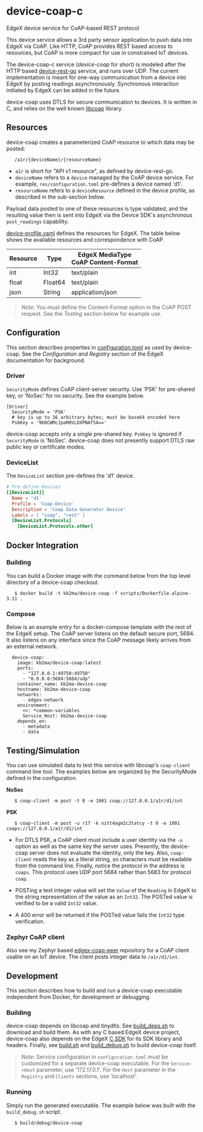 # device-coap-c

EdgeX device service for CoAP-based REST protocol

This device service allows a 3rd party sensor application to push data into EdgeX via CoAP. Like HTTP, CoAP provides REST based access to resources, but CoAP is more compact for use in constrained IoT devices.

The device-coap-c service (_device-coap_ for short) is modeled after the HTTP based [device-rest-go](https://github.com/edgexfoundry/device-rest-go) service, and runs over UDP. The current implementation is meant for one-way communication from a device into EdgeX by posting readings asynchronously. Synchronous interaction initiated by EdgeX can be added in the future.

device-coap uses DTLS for secure communication to devices. It is written in C, and relies on the well known [libcoap](https://libcoap.net/) library.


## Resources

device-coap creates a parameterized CoAP resource to which data may be posted:

```
   /a1r/{deviceName}/{resourceName}
```

- `a1r` is short for "API v1 resource", as defined by device-rest-go.
- `deviceName` refers to a `device` managed by the CoAP device service. For example, `res/configuration.toml` pre-defines a device named 'd1'.
- `resourceName` refers to a `deviceResource` defined in the device profile, as described in the sub-section below.

Payload data posted to one of these resources is type validated, and the resulting value then is sent into EdgeX via the Device SDK's asynchronous `post_readings` capability.

[device-profile.yaml](./res/device-profile.yaml) defines the resources for EdgeX. The table below shows the available resources and correspondence with CoAP.

| Resource| Type   | EdgeX MediaType<br>CoAP Content-Format|
|---------|--------|---------------------------------------|
| int     | Int32  | text/plain                            |
| float   | Float64| text/plain                            |
| json    | String | application/json                      |

>_Note:_ You must define the Content-Format option in the CoAP POST request. See the _Testing_ section below for example use.


## Configuration

This section describes properties in [configuration.toml](./res/configuration.toml) as used by device-coap. See the _Configuration and Registry_ section of the EdgeX documentation for background.

### Driver
`SecurityMode` defines CoAP client-server security. Use 'PSK' for pre-shared key, or 'NoSec' for no security. See the example below.

```
[Driver]
  SecurityMode = 'PSK'
  # key is up to 16 arbitrary bytes; must be base64 encoded here
  PskKey = '960CWMcJpaM0VLDXPNAf5A=='
```

device-coap accepts only a single pre-shared key. `PskKey` is ignored if `SecurityMode` is 'NoSec'. device-coap does not presently support DTLS raw public key or certificate modes.

### DeviceList
The `DeviceList` section pre-defines the 'd1' device.

```toml
# Pre-define Devices
[[DeviceList]]
  Name = 'd1'
  Profile = 'Coap-Device'
  Description = 'Coap Data Generator Device'
  Labels = [ "coap", "rest" ]
  [DeviceList.Protocols]
    [DeviceList.Protocols.other]
```

## Docker Integration

### Building

You can build a Docker image with the command below from the top level directory of a device-coap checkout.

```
   $ docker build -t kb2ma/device-coap -f scripts/Dockerfile.alpine-3.11 .
```

### Compose

Below is an example entry for a docker-compose template with the rest of the EdgeX setup. The CoAP server listens on the default secure port, 5684. It also listens on any interface since the CoAP message likely arrives from an external network.

```
  device-coap:
    image: kb2ma/device-coap:latest
    ports:
      - "127.0.0.1:49750:49750"
      - "0.0.0.0:5684:5684/udp"
    container_name: kb2ma-device-coap
    hostname: kb2ma-device-coap
    networks:
      - edgex-network
    environment:
      <<: *common-variables
      Service_Host: kb2ma-device-coap
    depends_on:
      - metadata
      - data
```

## Testing/Simulation

You can use simulated data to test this service with libcoap's `coap-client` command line tool. The examples below are organized by the SecurityMode defined in the configuration.

**NoSec**
```
   $ coap-client -m post -t 0 -e 1001 coap://127.0.0.1/a1r/d1/int
```
**PSK**
```
   $ coap-client -m post -u r17 -k nitt4agm2c2tatcy -t 0 -e 1001 coaps://127.0.0.1/a1r/d1/int
```

  * For DTLS PSK, a CoAP client must include a user identity via the `-u` option as well as the same key the server uses. Presently, the device-coap server does not evaluate the identity, only the key. Also, `coap-client` reads the key as a literal string, so characters must be readable from the command line. Finally, notice the protocol in the address is `coaps`. This protocol uses UDP port 5684 rather than 5683 for protocol `coap`.

  * POSTing a text integer value will set the  `Value` of the `Reading` in EdgeX to the string representation of the value as an `Int32`. The POSTed value is verified to be a valid `Int32` value.

  * A 400 error will be returned if the POSTed value fails the `Int32` type verification.

### Zephyr CoAP client

Also see my Zephyr based [edgex-coap-peer](https://github.com/kb2ma/edgex-coap-peer) repository for a CoAP client usable on an IoT device. The client posts integer data to `/a1r/d1/int`.

## Development

This section describes how to build and run a device-coap executable independent from Docker, for development or debugging.

### Building

device-coap depends on libcoap and tinydtls. See [build_deps.sh](scripts/build_deps.sh) to download and build them. As with any C based EdgeX device project, device-coap also depends on the EdgeX [C SDK](https://github.com/edgexfoundry/device-sdk-c/blob/master) for its SDK library and headers. Finally, see [build.sh](scripts/build.sh) and [build_debug.sh](scripts/build_debug.sh) to build device-coap itself.

>_Note:_ Service configuration in `configuration.toml` must be customized for a separate device-coap executable. For the `Service->Host` parameter, use '172.17.0.1'. For the `Host` parameter in the `Registry` and `Clients` sections, use 'localhost'.

### Running

Simply run the generated executable. The example below was built with the `build_debug.sh` script.

```
   $ build/debug/device-coap
```
